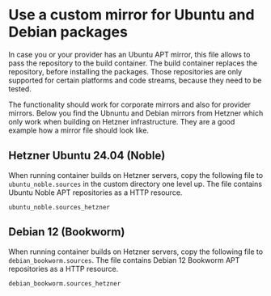 
# Use a custom mirror for Ubuntu and Debian packages

In case you or your provider has an Ubuntu APT mirror, this file allows to pass the repository to the build container.
The build container replaces the repository, before installing the packages.
Those repositories are only supported for certain platforms and code streams, because they need to be tested.

The functionality should work for corporate mirrors and also for provider mirrors.
Below you find the Ubnuntu and Debian mirrors from Hetzner which only work when building on Hetzner infrastructure.
They are a good example how a mirror file should look like.


## Hetzner Ubuntu 24.04 (Noble)

When running container builds on Hetzner servers, copy the following file to `ubuntu_noble.sources` in the custom directory one level up.
The file contains Ubuntu Noble APT repositories as a HTTP resource.

```
ubuntu_noble.sources_hetzner
```


## Debian 12 (Bookworm)

When running container builds on Hetzner servers, copy the following file to `debian_bookworm.sources`.
The file contains Debian 12 Bookworm APT repositories as a HTTP resource.

```
debian_bookworm.sources_hetzner
```

